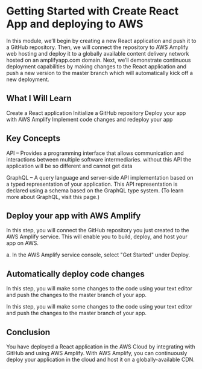 # Getting Started with Create React App and deploying to AWS

In this module, we’ll begin by creating a new React application and push it to a GitHub repository. Then, we will connect the repository to AWS Amplify web hosting and deploy it to a globally available content delivery network hosted on an amplifyapp.com domain. Next, we’ll demonstrate continuous deployment capabilities by making changes to the React application and push a new version to the master branch which will automatically kick off a new deployment.

## What I Will Learn
Create a React application
Initialize a GitHub repository
Deploy your app with AWS Amplify
Implement code changes and redeploy your app

## Key Concepts
API – Provides a programming interface that allows communication and interactions between multiple software intermediaries.
without this API the application will be so different and cannot get data

GraphQL – A query language and server-side API implementation based on a typed representation of your application. This API representation is declared using a schema based on the GraphQL type system. (To learn more about GraphQL, visit this page.)

## Deploy your app with AWS Amplify
In this step, you will connect the GitHub repository you just created to the AWS Amplify service. This will enable you to build, deploy, and host your app on AWS.

a. In the AWS Amplify service console, select "Get Started" under Deploy.

## Automatically deploy code changes
In this step, you will make some changes to the code using your text editor and push the changes to the master branch of your app.

In this step, you will make some changes to the code using your text editor and push the changes to the master branch of your app.

 ## Conclusion
You have deployed a React application in the AWS Cloud by integrating with GitHub and using AWS Amplify. With AWS Amplify, you can continuously deploy your application in the cloud and host it on a globally-available CDN.


